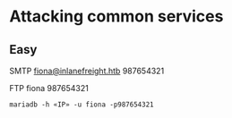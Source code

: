 # Attacking common services

## Easy

SMTP fiona@inlanefreight.htb 987654321

FTP fiona 987654321



```
mariadb -h «IP» -u fiona -p987654321
```







